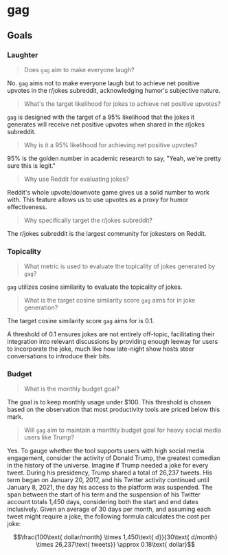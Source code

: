 # gag

## Goals

### Laughter

> Does `gag` aim to make everyone laugh?

No. `gag` aims not to make everyone laugh but to achieve net positive upvotes in the r/jokes subreddit, acknowledging humor's subjective nature.

> What's the target likelihood for jokes to achieve net positive upvotes?

`gag` is designed with the target of a 95% likelihood that the jokes it generates will receive net positive upvotes when shared in the r/jokes subreddit.

> Why is it a 95% likelihood for achieving net positive upvotes?

95% is the golden number in academic research to say, "Yeah, we're pretty sure this is legit."

> Why use Reddit for evaluating jokes?

Reddit's whole upvote/downvote game gives us a solid number to work with. This feature allows us to use upvotes as a proxy for humor effectiveness.

> Why specifically target the r/jokes subreddit?

The r/jokes subreddit is the largest community for jokesters on Reddit.

### Topicality

> What metric is used to evaluate the topicality of jokes generated by `gag`?

`gag` utilizes cosine similarity to evaluate the topicality of jokes.

> What is the target cosine similarity score `gag` aims for in joke generation?

The target cosine similarity score `gag` aims for is 0.1.

A threshold of 0.1 ensures jokes are not entirely off-topic, facilitating their integration into relevant discussions by providing enough leeway for users to incorporate the joke, much like how late-night show hosts steer conversations to introduce their bits.

### Budget

> What is the monthly budget goal?

The goal is to keep monthly usage under $100. This threshold is chosen based on the observation that most productivity tools are priced below this mark.

> Will `gag` aim to maintain a monthly budget goal for heavy social media users like Trump?

Yes. To gauge whether the tool supports users with high social media engagement, consider the activity of Donald Trump, the greatest comedian in the history of the universe. Imagine if Trump needed a joke for every tweet. During his presidency, Trump shared a total of 26,237 tweets. His term began on January 20, 2017, and his Twitter activity continued until January 8, 2021, the day his access to the platform was suspended. The span between the start of his term and the suspension of his Twitter account totals 1,450 days, considering both the start and end dates inclusively. Given an average of 30 days per month, and assuming each tweet might require a joke, the following formula calculates the cost per joke:

$$\frac{100\text{ dollar/month} \times 1,450\text{ d}}{30\text{ d/month} \times 26,237\text{ tweets}} \approx 0.18\text{ dollar}$$
